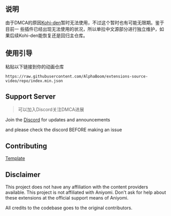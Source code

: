 ## 说明
由于DMCA的原因[Kohi-den](https://github.com/Kohi-den/extensions)暂时无法使用，不过这个暂时也有可能无限期。鉴于目前一
些插件已经出现无法使用的状况，所以单拉中文源部分进行独立维护，如果后续Kohi-den能恢复还是回归主仓库。

## 使用引导
粘贴以下链接到你的动画仓库
```
https://raw.githubusercontent.com/AlphaBoom/extensions-source-video/repo/index.min.json
```

## Support Server
> 可以加入Discord关注DMCA进展

Join the [Discord](https://discord.gg/vut4mmXQzU) for updates and announcements

and please check the discord BEFORE making an issue 

## Contributing

[Template](https://github.com/aniyomiorg/aniyomi-extensions/blob/master/CONTRIBUTING.md)

## Disclaimer

This project does not have any affiliation with the content providers available.
This project is not affiliated with Aniyomi.
Don't ask for help about these extensions at the official support means of Aniyomi.

All credits to the codebase goes to the original contributors.

